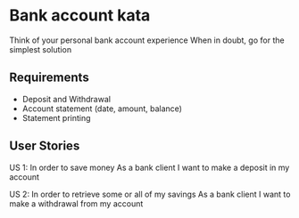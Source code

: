 # Bank account kata

Think of your personal bank account experience
When in doubt, go for the simplest solution

## Requirements
* Deposit and Withdrawal
* Account statement (date, amount, balance)
* Statement printing

## User Stories
US 1:
In order to save money
As a bank client
I want to make a deposit in my account

US 2:
In order to retrieve some or all of my savings
As a bank client
I want to make a withdrawal from my account

